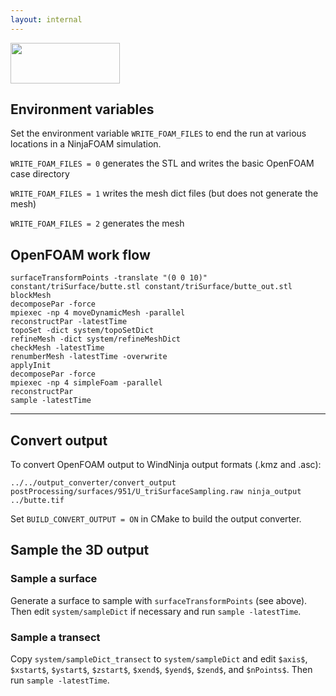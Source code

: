 ```yaml
---
layout: internal
---
```


<a href="http://openfoam.org/"> <img src="http://firelab.github.io/windninja/assets/foam2.png" style="width:175px;height:65px;"> </a>

## Environment variables

Set the environment variable `WRITE_FOAM_FILES` to end the run at various locations in a NinjaFOAM simulation.

`WRITE_FOAM_FILES = 0` generates the STL and writes the basic OpenFOAM case directory

`WRITE_FOAM_FILES = 1` writes the mesh dict files (but does not generate the mesh)

`WRITE_FOAM_FILES = 2` generates the mesh

## OpenFOAM work flow
    surfaceTransformPoints -translate "(0 0 10)" constant/triSurface/butte.stl constant/triSurface/butte_out.stl
    blockMesh
    decomposePar -force
    mpiexec -np 4 moveDynamicMesh -parallel
    reconstructPar -latestTime
    topoSet -dict system/topoSetDict
    refineMesh -dict system/refineMeshDict
    checkMesh -latestTime
    renumberMesh -latestTime -overwrite
    applyInit
    decomposePar -force
    mpiexec -np 4 simpleFoam -parallel
    reconstructPar
    sample -latestTime
***

## Convert output
To convert OpenFOAM output to WindNinja output formats (.kmz and .asc):

    ../../output_converter/convert_output postProcessing/surfaces/951/U_triSurfaceSampling.raw ninja_output ../butte.tif

Set `BUILD_CONVERT_OUTPUT = ON` in CMake to build the output converter.

## Sample the 3D output

### Sample a surface
Generate a surface to sample with `surfaceTransformPoints` (see above). Then edit `system/sampleDict` if necessary and run `sample -latestTime`.

### Sample a transect
Copy `system/sampleDict_transect` to `system/sampleDict` and edit `$axis$`, `$xstart$`, `$ystart$`, `$zstart$`, `$xend$`, `$yend$`, `$zend$`, and `$nPoints$`. Then run `sample -latestTime`.
